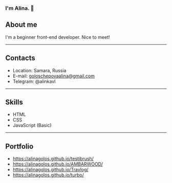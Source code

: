 ### I'm Alina. 👋

## About me

I'm a beginner front-end developer. Nice to meet!

---

## Contacts

- Location: Samara, Russia
- E-mail: goloschepovaalina@gmail.com
- Telegram: @alinkavl

---

## Skills
- HTML
- CSS
- JavaScript (Basic)

---

## Portfolio
- https://alinagolos.github.io/testibrush/
- https://alinagolos.github.io/AMBARWOOD/
- https://alinagolos.github.io/Travlog/
- https://alinagolos.github.io/turbo/
